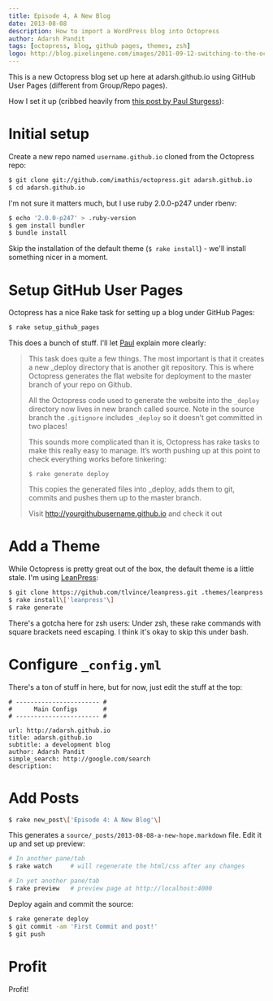 ```yaml
---
title: Episode 4, A New Blog
date: 2013-08-08
description: How to import a WordPress blog into Octopress
author: Adarsh Pandit
tags: [octopress, blog, github pages, themes, zsh]
logo: http://blog.pixelingene.com/images/2011-09-12-switching-to-the-octopress-blogging-engine/octopress_logo.png
---
```


This is a new  Octopress blog set up here at adarsh.github.io using GitHub
User Pages (different from Group/Repo pages).

How I set it up (cribbed heavily from [this post by Paul Sturgess][1]):

<!-- more -->

Initial setup
=============

Create a new repo named `username.github.io` cloned from the Octopress repo:

```zsh
$ git clone git://github.com/imathis/octopress.git adarsh.github.io
$ cd adarsh.github.io
```


I'm not sure it matters much, but I use ruby 2.0.0-p247 under rbenv:

```zsh
$ echo '2.0.0-p247' > .ruby-version
$ gem install bundler
$ bundle install
```

Skip the installation of the default theme (`$ rake install`) - we'll install
something nicer in a moment.

Setup GitHub User Pages
=======================

Octopress has a nice Rake task for setting up a blog under GitHub Pages:

```zsh
$ rake setup_github_pages
```

This does a bunch of stuff. I'll let [Paul][1] explain more clearly:

> This task does quite a few things. The most important is that it creates a new _deploy directory that is another git repository. This is where Octopress generates the flat website for deployment to the master branch of your repo on Github.
>
> All the Octopress code used to generate the website into the `_deploy` directory now lives in new branch called source. Note in the source branch the `.gitignore` includes `_deploy` so it doesn’t get committed in two places!
>
> This sounds more complicated than it is, Octopress has rake tasks to make this really easy to manage. It’s worth pushing up at this point to check everything works before tinkering:
>
>`$ rake generate deploy`
>
> This copies the generated files into _deploy, adds them to git, commits and pushes them up to the master branch.
>
> Visit http://yourgithubusername.github.io and check it out

Add a Theme
===========

While Octopress is pretty great out of the box, the default theme is a little
stale. I'm using [LeanPress][2]:

```zsh
$ git clone https://github.com/tlvince/leanpress.git .themes/leanpress
$ rake install\['leanpress'\]
$ rake generate
```

There's a gotcha here for zsh users: Under zsh, these rake commands with square
brackets need escaping. I think it's okay to skip this under bash.

Configure `_config.yml`
=======================

There's a ton of stuff in here, but for now, just edit the stuff at the top:

```
# ----------------------- #
#      Main Configs       #
# ----------------------- #

url: http://adarsh.github.io
title: adarsh.github.io
subtitle: a development blog
author: Adarsh Pandit
simple_search: http://google.com/search
description:
```

Add Posts
=========

```zsh
$ rake new_post\['Episode 4: A New Blog'\]
```

This generates a `source/_posts/2013-08-08-a-new-hope.markdown` file. Edit it up
and set up preview:

```zsh
# In another pane/tab
$ rake watch     # will regenerate the html/css after any changes

# In yet another pane/tab
$ rake preview   # preview page at http://localhost:4000
```

Deploy again and commit the source:

```zsh
$ rake generate deploy
$ git commit -am 'First Commit and post!'
$ git push
```

Profit
======

Profit!

[1]: http://paulsturgess.co.uk/blog/2013/04/24/hello-octopress-and-github-pages/
[2]: https://github.com/tlvince/leanpress
